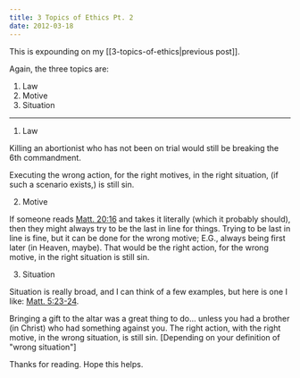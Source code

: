 ```yaml
---
title: 3 Topics of Ethics Pt. 2
date: 2012-03-18
---
```


This is expounding on my [[3-topics-of-ethics|previous post]].

Again, the three topics are:

1. Law
2. Motive
3. Situation

-----

1. Law

Killing an abortionist who has not been on trial would still be breaking the 6th commandment.

Executing the wrong action, for the right motives, in the right situation, (if such a scenario exists,) is still sin.

2. Motive

If someone reads [Matt. 20:16](http://goo.gl/iakhH) and takes it literally (which it probably should), then they might always try to be the last in line for things. Trying to be last in line is fine, but it can be done for the wrong motive; E.G., always being first later (in Heaven, maybe). That would be the right action, for the wrong motive, in the right situation is still sin.

3. Situation

Situation is really broad, and I can think of a few examples, but here is one I like: [Matt. 5:23-24](http://goo.gl/DGCo7).

Bringing a gift to the altar was a great thing to do... unless you had a brother (in Christ) who had something against you. The right action, with the right motive, in the wrong situation, is still sin. [Depending on your definition of "wrong situation"]

Thanks for reading. Hope this helps.
